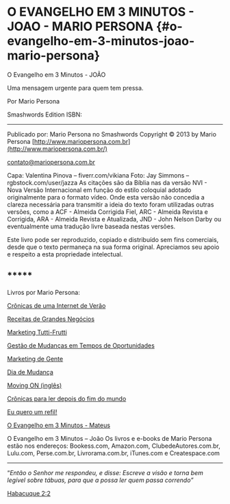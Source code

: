 # O EVANGELHO EM 3 MINUTOS - JOAO - MARIO PERSONA {#o-evangelho-em-3-minutos-joao-mario-persona}

O Evangelho em 3 Minutos - JOÃO

Uma mensagem urgente para quem tem pressa.

Por Mario Persona

Smashwords Edition ISBN:

*****

Publicado por: Mario Persona no Smashwords Copyright © 2013 by Mario Persona [http://www.mariopersona.com.br](http://www.mariopersona.com.br/)

contato@mariopersona.com.br

Capa: Valentina Pinova – fiverr.com/vikiana Foto: Jay Simmons – rgbstock.com/user/jazza As citações são da Bíblia nas da versão NVI - Nova Versão Internacional em função do estilo coloquial adotado originalmente para o formato vídeo. Onde esta versão não concedia a clareza necessária para transmitir a ideia do texto foram utilizadas outras versões, como a ACF - Almeida Corrigida Fiel, ARC - Almeida Revista e Corrigida, ARA - Almeida Revista e Atualizada, JND - John Nelson Darby ou eventualmente uma tradução livre baseada nestas versões.

Este livro pode ser reproduzido, copiado e distribuído sem fins comerciais, desde que o texto permaneça na sua forma original. Apreciamos seu apoio e respeito a esta propriedade intelectual.

## *****

Livros por Mario Persona:

[Crônicas de uma Internet de Verão](http://clubedeautores.com.br/book:5494--Cronicas_de_uma_Internet_de_verao)

[Receitas de Grandes Negócios](http://clubedeautores.com.br/book:4558--Receitas_de_Grandes_Negocios)

[Marketing Tutti-Frutti](http://clubedeautores.com.br/book:1544--Marketing_Tutti_Frutti)

[Gestão de Mudanças em Tempos de Oportunidades](http://clubedeautores.com.br/book:2336--GESTAO_DE_MUDANCAS)

[Marketing de Gente](http://clubedeautores.com.br/book:1630--Marketing_de_Gente)

[Dia de Mudança](http://clubedeautores.com.br/book:148043--Dia_de_Mudanca)

[Moving ON (inglês)](http://books.google.com.br/books/about/Moving_On.html?id=TFK7f5an17cC&redir_esc=y)

[Crônicas para ler depois do fim do mundo](http://clubedeautores.com.br/book:148063--Cronicas_para_ler_depois_do_fim_do_mundo)

[Eu quero um refil!](http://clubedeautores.com.br/book:149456--Eu_quero_um_refil)

[O Evangelho em 3 Minutos - Mateus](https://clubedeautores.com.br/book:149789--O_Evangelho_em_3_Minutos__MATEUS)

O Evangelho em 3 Minutos – João Os livros e e-books de Mario Persona estão nos endereços: Bookess.com, Amazon.com, ClubedeAutores.com.br, Lulu.com, Perse.com.br, Livrorama.com.br, iTunes.com e Createspace.com

*****

“_Então o Senhor me respondeu, e disse: Escreve a visão e torna bem legível sobre tábuas, para que a possa ler quem passa correndo”_

[Habacuque 2:2](http://bibliaonline.com.br/acf/hc/2/2)